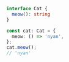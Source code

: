 

```typescript
interface Cat {
  meow(): string
}

const cat: Cat = {
  meow: () => 'nyan',
};
cat.meow();
// 'nyan'
```
